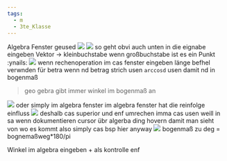 ```yaml
---
tags:
  - m
  - 3te_Klasse
---
```

Algebra Fenster geused
![](https://i.imgur.com/oeB4TGo.png)
![](https://i.imgur.com/RXxw6wE.png)
so geht obvi auch
unten in die eignabe eingeben
Vektor → kleinbuchstabe
wenn großbuchstabe ist es ein Punkt :ynails:
![](https://i.imgur.com/9bequOU.png)
wenn rechenoperation im cas fenster eingeben
länge befhel verwnden für betra wenn nd betrag strich usen
`arccosd` usen damit nd in bogenmaß
> geo gebra gibt immer winkel im bogenmaß an

![](https://i.imgur.com/sOfcjbP.png)
oder simply im algebra fenster
im algebra fenster hat die reinfolge einfluss
![](https://i.imgur.com/MK8jd5z.png)
deshalb cas superior und enf umrechen
imma cas usen weill in sa wenn dokumentieren cursor übr algerba ding hovern damit man sieht von wo es kommt also simply cas bsp hier anyway
![](https://i.imgur.com/0nvZ9J2.png)
bogenmaß zu deg = bognemaßweg\*180/pi

Winkel im algebra eingeben + als kontrolle enf